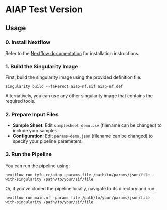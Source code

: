 # AIAP Test Version

## Usage

### 0. Install Nextflow
Refer to the [Nextflow documentation](https://www.nextflow.io/docs/latest/install.html) for installation instructions.

### 1. Build the Singularity Image
First, build the singularity image using the provided definition file:
```
singularity build --fakeroot aiap-nf.sif aiap-nf.def
```
Alternatively, you can use any other singularity image that contains the required tools.

### 2. Prepare Input Files
- **Sample Sheet**: Edit `samplesheet-demo.csv` (filename can be changed) to include your samples.
- **Configuration**: Edit `params-demo.json` (filename can be changed) to specify your pipeline parameters.

### 3. Run the Pipeline
You can run the pipeline using:
```
nextflow run tyfu-cc/aiap -params-file /path/to/params/json/file -with-singularity /path/to/your/sif/file
```
Or, if you've cloned the pipeline locally, navigate to its directory and run:
```
nextflow run main.nf -params-file /path/to/your/params/json/file -with-singularity /path/to/your/sif/file
```
